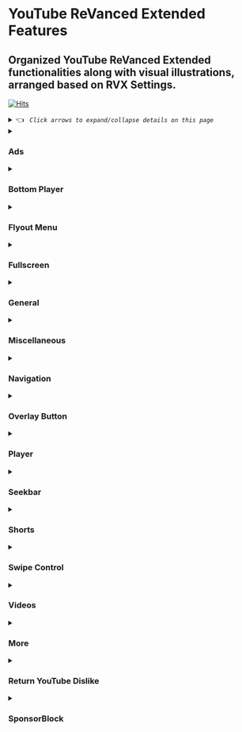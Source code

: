 # YouTube ReVanced Extended Features


## Organized YouTube ReVanced Extended functionalities along with visual illustrations, arranged based on RVX Settings.

[![Hits](https://hits.sh/github.com/kazimmt/rvx-features/hits.svg)](https://hits.sh/github.com/kazimmt/rvx-features/hits/)

<details><summary> 👈 <code><i> Click arrows to expand/collapse details on this page </i></code></summary></details>

<details>
<summary>

### Ads</summary>
<img src="/assets/youtube/header/ads.jpg" >
  
**Hide general ads**
>Removes general ads.
<img src="/assets/youtube/ads/hide-general-ads.jpg" >

**Hide image shelf**
>Hides image shelves from YouTube Feed
<img src="/assets/youtube/ads/hide-image-shelf.jpg" >

**Hide merchandise shelf**
>Hides merchandise ads from feed.
<img src="/assets/youtube/ads/hide-merchandise-shelf.jpg" >

**Hide paid promotion banner**
>Hides paid promotion banner from video
<img src="/assets/youtube/ads/hide-paid-promotion-banner.jpg" >

**Hide self sponsored cards**
>Hides self sponsored cards under video info.
<img src="/assets/youtube/ads/hide-self-sponsored-card.jpg" >

**View product Banner**
>Hides View products Banner from Video Player
<img src="/assets/youtube/ads/hide-view-products-banner.jpg" >

**Web search result**
>Hides web search results from search feed.
<img src="/assets/youtube/ads/hide-web-search-result.jpg" >

**Hide video ads**
>Removes ads in the video player.
<img src="/assets/youtube/ads/hide-video-ads.jpg" >

**Hide get premium**
>Hides the YouTube Premium promotion banner between the player and video description.
<img src="/assets/youtube/ads/hide-get-premium.jpg" >
</details>

<details>
<summary>

### Bottom Player</summary>
<img src="/assets/youtube/header/bottom-player.jpg" >

**Button container**

**Hide button container**
>Adds the options to hide action buttons under a video.
<img src="/assets/youtube/bottom-player/hide-button-container.jpg" >

**Comments**

**Hide channel guidelines**
>Hide community guidelines from comments.
<img src="/assets/youtube/bottom-player/hide-channel-guidelines.jpg" >

**Hide comments section**
>Adds options to hide comment component under a video.
<img src="/assets/youtube/bottom-player/hide-comment-section.jpg" >

**Hide thanks button**
>Hides super thanks button from comments.
<img src="/assets/youtube/bottom-player/hide-thanks-button.jpg" >

**Hide preview comment**
>Hides preview from comments
<img src="/assets/youtube/bottom-player/hide-preview-comment.jpg" >
</details>

<details>
<summary>

### Flyout Menu</summary>
<img src="/assets/youtube/header/flyout-menu.jpg" >

**Feed flyout panel**

**Hide feed flyout menu**
>Hides components from feed flyout menu.
<img src="/assets/youtube/flyout-menu/hide-feed-flyout-menu.jpg" >

**Player flyout panel**

**Enable old quality layout**
>Enables the original quality flyout menu.
<img src="/assets/youtube/flyout-menu/enable-old-quality-layout.jpg" >

**Hide flyout panel**
>Adds options to hide player settings flyout panel.
<img src="/assets/youtube/flyout-menu/hide-flyout-panel.jpg" >
</details>

<details>
<summary>

### Fullscreen</summary>
<img src="/assets/youtube/header/fullscreen.jpg" >

**Hide autoplay preview**
>Hides the autoplay preview container in the fullscreen.
<img src="/assets/youtube/fullscreen/hide-autoplay-preview.jpg" >

**Hide endscreen overlay**
>Hides endscreen overlay when swiping up while in fullscreen and at the end of videos.
<img src="/assets/youtube/fullscreen/hide-endscreen-overlay.jpg" >

**Hide fullscreen panels**
>Hides video description and comments panel in fullscreen view.
<img src="/assets/youtube/fullscreen/hide-fullscreen-panels.jpg" >

**Quick actions**

**Hide quick actions container**
>Adds the options to hide quick actions components in the fullscreen.
<img src="/assets/youtube/fullscreen/hide-quick-actions-container.jpg" >
```
You can also hide them separately.
```

**Experimental Flags**

**Enable compact controls overlay**
>Compact all control overlay in fullscressn.
<img src="/assets/youtube/fullscreen/enable-compact-controls-overlay.jpg"
</details>

<details>
<summary>

### General</summary>
<img src="/assets/youtube/header/general.jpg" >

**Disable forced auto captions**
>Disable forced captions from being automatically enabled.
<img src="/assets/youtube/general/disable-forced-auto-caption.jpg" >

**Enable tablet mini player**
>Enables the tablet mini player layout.
<img src="/assets/youtube/general/enable-tablet-mini-player.jpg" >

**Enable wide search bar**
>Replaces the search icon with a wide search bar. This will hide the YouTube logo when active.
<img src="/assets/youtube/general/enable-wide-search-bar.jpg" >

**Hide account menu**
>Hide account menu elements.
<img src="/assets/youtube/general/hide-account-menu-elements.jpg" >

**Hide auto player popup panels**
>Hide automatic popup panels (playlist or live chat) on video player.
<img src="/assets/youtube/general/hide-auto-player-popup.jpg" >

**Hide category bar**
>Hide the category bar at the top of the feed, at the top of related videos & from search result.
<img src="/assets/youtube/general/hide-category-bar.jpg" >

**Hide channel avatar section**
>Hides the channel avatar section of the subscription feed.
<img src="/assets/youtube/general/hide-channel-avatar-section.jpg" >

**Hide crowdfunding box**
>Hides the crowdfunding box between the player and video description.
<img src="/assets/youtube/general/hide-crowdfunding-box.jpg" >

**Hide email address**
>Hides the email address(handle) in the account switcher.
<img src="/assets/youtube/general/hide-email-address.jpg" >

**Hide floating microphone**
>Hide floating microphone button from search page.
<img src="/assets/youtube/general/hide-floating-microphone.jpg" >

**Hide load more button**
>Hides load more ˅ / show more ˅ button on search feed.
<img src="/assets/youtube/general/hide-load-more-button.jpg" >

**Hide mix playlists**
>Removes mix playlists from home feed and video player.
<img src="/assets/youtube/general/hide-mix-playlist.jpg" >

**Hide snackbar**
>Hides the snackbar action popup.
<img src="/assets/youtube/general/hide-snackbar.jpg" >

**Hide suggestions shelf**
>Hides the Breaking news/top news, continue watching, Explore more channels, Shopping & watch it again shelves.
<img src="/assets/youtube/general/hide-suggestions-shelf.jpg" >

**Hide trending searches**
>Hide trending searches in the search bar.
<img src="/assets/youtube/general/hide-search-terms.jpg" >

**Header switch**
>Add switch to change header. [Regular or Premium]
<img src="/assets/youtube/general/header-switch.jpg" >

**Layout**

**Hide album cards**
>Hides the album cards below the artist description.
<img src="/assets/youtube/general/hide-album-cards.jpg" >

**Hide browse store button**
>Hide browse store button from any channel.

**Hide channel member shelf**
>Hide member shelf from channel.
<img src="/assets/youtube/general/hide-channel-member-shelf.jpg" >

**Hide community post**
>Hides community posts on the homepage tab & also from subscriptions feed.
<img src="/assets/youtube/general/hide-community-post.jpg" >

**Hide expandable chip under video**
>Hides expandable chip under video
<img src="/assets/youtube/general/hide-expandable-chip.jpg" >

**Hide feed surveys**
>Hides survey on the homepage and subscription feed
<img src="/assets/youtube/general/hide-feed-survey.jpg" >

**Hide gray description**
>Hides 'People also watched this video' under a video
<img src="/assets/youtube/general/hide-gray-description.jpg" >

**Hide gray seperator**
>Hides annoying gray lines between Video & Community Post
<img src="/assets/youtube/general/hide-gray-seperator.jpg" >

**Hide info panels**
>Hides important information panels from feed/search
<img src="/assets/youtube/general/hide-info-panels.jpg" >

**Hide join Button**
>Hides join button in channelbar.
<img src="/assets/youtube/general/hide-join-button.jpg" >

**Hide latest posts**
>Hides latest posts panels from feed
<img src="/assets/youtube/general/hide-latest-post.jpg" >

**Hide medical panels**
>Hides medical panels from feed/search
<img src="/assets/youtube/general/hide-medical-panels.jpg" >

**Hide movies shelf**
>Hides movies shelf from search
<img src="/assets/youtube/general/hide-movies-shelf.jpg" >

**Hide official header**
>Hides official header from any search result
<img src="/assets/youtube/general/hide-official-header.jpg" >

**Hide Ticket shelf**
>Hides ticket shelf of any upcoming events from search & related videos.
<img src="/assets/youtube/general/hide-ticket-shelf.jpg" >

**Hide timed reaction**
>Hides Timed Reaction from video comments/live chat
<img src="/assets/youtube/general/hide-timed-reaction.jpg" >

**Description**

**Hide Chapters**
>Hides chapters from video description
<img src="/assets/youtube/general/hide-chapters.jpg" >

**Hide music section**
>Hides music section from video description
<img src="/assets/youtube/general/hide-music-section.jpg" >

**Hide place section**
>Hides place section from video description
<img src="/assets/youtube/general/hide-place-section.jpg" >

**Hide transcript section**
>Hides transcript section from video description
<img src="/assets/youtube/general/hide-transcript.jpg" >
</details>

<details>
<summary>

### Miscellaneous</summary>
<img src="/assets/youtube/header/miscellaneous.jpg" >

**Bypass ambient mode restrictions**
>Bypass ambient mode restrictions in battery saver mode.
<img src="/assets/youtube/miscellaneous/bypass-ambient-mode-restriction.jpg" >

**Enable external browser**
>Open URL outside the app in an external browser.
<img src="/assets/youtube/miscellaneous/enable-external-browser.jpg" >

**Enable new splash screen**
>Enabled the new splash screen (android 12+) tested by google.
<img src="/assets/youtube/miscellaneous/enable-new-splash-screen.jpg" >

**Enable open links directly**
>Skips over redirection URLs to external links.
<img src="/assets/youtube/miscellaneous/enable-open-links-directly.jpg" >

**Double back timeout**
>Set the number of seconds the double press back to exit.
<img src="/assets/youtube/miscellaneous/double-back-timeout.jpg" >

**Open default app settings**
>It allows you to set YouTube ReVanced Extended as default to open YouTube Links from anywhere.
<img src="/assets/youtube/miscellaneous/open-default-app-settings.jpg" >

**Open microG**
>Settings to Access MicroG Settings from YT directly.
<img src="/assets/youtube/miscellaneous/open-microg.jpg" >

***Experimental Flags***

**Disable quic Protocol**
>Disable CronetEngine's QUIC protocol. Read More: https://t.me/ReVancedBuildMMT/56259

**Enable force opus codec**
>Apply Opus codec instead of mp4a audio codec.
<img src="/assets/youtube/miscellaneous/enable-force-opus-codec.jpg" >

**Enable phone layout**
>Tricks the Tablet dpi to use some phone layout. (Community posts & Hide mix playlist will be availabe on tablet)
<img src="/assets/youtube/miscellaneous/enable-phone-layout.jpg" >

**Enable tablet layout**
>Tricks your phone dpi to change some layouts to Tablet layout (Community posts will not be available)
<img src="/assets/youtube/miscellaneous/enable-tablet-layout.jpg" >

**Enable VP9 codec**
>Forces the VP9 codec for videos. same vp9 codec setting that existed in Vanced. If your device is old enough or if your device's hardware specification isn't good enough. This option may work for you.
!<img src="/assets/youtube/miscellaneous/enable-vp9-codec.jpg" >

**Import / export setting**
>Options to Export Import ReVanced Extended Settings.
<img src="/assets/youtube/miscellaneous/import-export-settings.jpg" >

**Spoof app version**
>Spoof YouTube version to any old version to access some old features.
<img src="/assets/youtube/miscellaneous/spoof-app-version.jpg" >

```
Using Edit spoof app version, you can manually type any app version
```

**Spoof players parameter**
>Spoofs player parameters to prevent playback issues. You can also change Spoof player parameter type inside same settings. There are two types of Parameter. 1. **Player parameters of shorts**, 2. **Player parameters of incognito mode**. Try another if one doesn't work for you.
<img src="/assets/youtube/miscellaneous/spoof-player-parameter.jpg" >

```
Don't forget to read side effects
```
</details>

<details>
<summary>

### Navigation</summary>
<img src="/assets/youtube/header/navigation.jpg" >

***Change homepage***

**Change homepage to subscriptions**
>Changes homepage to subscription feed. [When you start the app, the main feed becomes the subscription feed instead of the home feed]
<img src="/assets/youtube/navigation/change-homepage-to-subscription.jpg" >

**Enable tablet navigation Bar**
>Enables the tablet navigation bar.
<img src="/assets/youtube/navigation/enable-tablet-navigation-bar.jpg" >

***Hide navigation buttons***

**Hide create button**
>Hides create button from navigation.
<img src="/assets/youtube/navigation/hide-create-button.jpg" >

**Hide home button**
>Hides create button from navigation.
<img src="/assets/youtube/navigation/hide-home-button.jpg" >

**Hide library button**
>Hides library button from navigation.
<img src="/assets/youtube/navigation/hide-library-button.jpg" >

**Hide navigation label**
>Hides navigation button's label
<img src="/assets/youtube/navigation/hide-navigation-label.jpg" >

**Hide shorts button**
>Hides shorts button from navigation.
<img src="/assets/youtube/navigation/hide-shorts-button.jpg" >

**Hide subscriptions button**
>Hides subscriptions button from navigation.
<img src="/assets/youtube/navigation/hide-subscriptions-button.jpg" >

**Open library on app startup**
>When you start the app, the main page becomes the library instead of the home feed
<img src="/assets/youtube/navigation/open-library-on-app-startup.jpg" >

**Switch create with notification button**
>Switching the create button and notification button.
<img src="/assets/youtube/navigation/switch-create-with-notification.jpg" >
</details>

<details>
<summary>

### Overlay Button</summary>
<img src="/assets/youtube/header/overlay-button.jpg" >

**Always autorepeat button**
>Shows always autorepeat button on player. You can autorepeat any video by pressing this button.
<img src="/assets/youtube/overlay-button/always-autorepeat-button.jpg" >

**Copy video URL button**
>Shows copy video url button on player. You can copy video link directly by pressing this button.
<img src="/assets/youtube/overlay-button/copy-video-url-button.jpg" >

**Copy timestamp URL button**
>Shows copy timestamp url button on player. You can copy video link with current timestamp directly by pressing this button.
<img src="/assets/youtube/overlay-button/copy-timestamp-url-button.jpg" >

**External download button**
>Shows external button on player which allows you to download video locally.
<img src="/assets/youtube/overlay-button/external-download-button.jpg" >

**Speed dialog button**
>Shows speed dialog button on player. You can change/reset video speed using this button.
<img src="/assets/youtube/overlay-button/speed-dialog-button.jpg" >

**External downloader settings**
>Configure external download button with your favourite downloader app.
<img src="/assets/youtube/overlay-button/external-download-configure.jpg" >
To learn how to config, visit this: https://telegra.ph/Set-downloader-to-RVXRV-01-09
<details>
<summary>

***Experimental Flags***</summary>

**Hook download button**
>Hook native download button as external download button. Then native download button also work as a external downloader button.
<img src="/assets/youtube/overlay-button/hook-download-button.jpg" >
</details>
</details>

<details>
<summary>

### Player</summary>
<img src="/assets/youtube/header/player.jpg" >

**Hide audio track button**
>Hide the audio track button shown in the video player.

![](assets/youtube/player/Hide-audio-track-button.jpg)

**Hide autoplay button**
>Hides the captions button in the video player.

![](assets/youtube/player/Hide-autoplay-button.jpg)

**Hide captions button**
>Hides the captions button in the video player.

![](assets/youtube/player/Hide-captions-button.jpg)

**Hide cast button**
>Hides the cast button in the video player.

![](assets/youtube/player/Hide-cast-button.jpg)

**Hide channel watermark**
>Hides the channel watermark in the video player.

![](assets/youtube/player/Hide-channel-watermark.jpg)

**Hide collapse button**
>Hides the collapse button in the video player.

![](assets/youtube/player/Hide-collapse-button.jpg)

**Hide endscreen cards**
>Hides the suggested video cards at the end of a video.

![](assets/youtube/player/Hide-endscreen-cards.jpg)

**Hide info cards**
>Hides info-cards in videos.

![](assets/youtube/player/Hide-info-cards.jpg)

**Hide live chat button**
>Hides the live chat button in the video player (for old layout).

![](assets/youtube/player/Hide-live-chat-button.jpg)

**Hide player button background**
>Hides dark filter layer from player button.

![](assets/youtube/player/Hide-player-button-background.jpg)

**Hide player overlay filter**
>Removes the dark filter layer from player when you tap on it.

![](assets/youtube/player/Hide-player-overlay-filter.jpg)

**Hide previous & next button**
>Hides the previous and next button in the player controller.

![](assets/youtube/player/Hide-previous-and-next-button.jpg)

**Hide seek message**
>Hides the 'Slide left or right to seek' message container.

![](assets/youtube/player/Hide-seek-message.jpg)

**Hide speed overlay**
>Hides speed overlay in player.

![](assets/youtube/player/Hide-speed-overlay.jpg)

**Hide suggested actions**
>Hide the suggested actions bar inside the player.

![](assets/youtube/player/Hide-suggested-actions.jpg)

**Hide youtube music button**
>Hides the YouTube Music button in the video player.

![](assets/youtube/player/Hide-youtube-music-button.jpg)

***Experimental Flags***

**Hide film strip overlay**
>Hide flimstrip overlay on swipe controls.

![](assets/youtube/player/Hide-filmstrip-overlay.jpg)

***Haptic feedback***

**Disable haptic feedback in various situation**
>Disables haptic feed from below functionalities.

![](assets/youtube/player/Disable-haptic-feedback.jpg)
</details>

<details>
<summary>

### Seekbar</summary>
<img src="/assets/youtube/header/seekbar.jpg" >

**Enable custom seekbar color**
>Adds an option to change dark mode gray seekbar color to any color.

![](assets/youtube/seekbar/Enable-custom-seekbar-color.jpg)

>You can set any color with hex color code.

**Enable new thumbnail preview**
>Enables a new type of thumbnail preview.

![](assets/youtube/seekbar/Enable-new-thumbnail-preview.jpg)

**Enable seekbar tapping**
>Enables tap-to-seek on the seekbar of the video player.

![](assets/youtube/seekbar/Enable-seekbar-tapping.jpg)

**Enable time stamp speed**
>Adds the current video speed in brackets next to the current time.

![](assets/youtube/seekbar/Enable-timestamp-speed.jpg)

**Hide seekbar in video player**
>Hides the seekbar in video player.

![](assets/youtube/seekbar/Hide-seekbar-in-video-player.jpg)

**Hide seekbar in video thumbnails**
>Hides the seekbar in video thumbnails.

![](assets/youtube/seekbar/Hide-seekbar-in-video-thumbnails.jpg)

**Hide time stamp**
>Hides timestamp in video player.

![](assets/youtube/seekbar/Hide-time-stamp.jpg)
</details>

<details>
<summary>

### Shorts</summary>
<img src="/assets/youtube/header/shorts.jpg" >

**Hide shorts shelf**
>Hides shorts shelf from Feed.

![](assets/youtube/shorts/Hide-shorts-shelf.jpg)

***Shorts player***

**Disable shorts player at app startup**
>Disables playing YouTube Shorts when launching YouTube.

https://github.com/kazimmt/RVX-Features/assets/82371061/9e0dcdfd-fe78-44c5-bc23-8a1b22011413

**Hide comments button**
>Hides comments button from shorts.

![](assets/youtube/shorts/Hide-comments-button.jpg)

**Hide dislike button**
>Hides dislike button in shorts

![](assets/youtube/shorts/Hide-dislike-button.jpg)

**Hide info panels**
>Hides important info panel in shorts. 

![](assets/youtube/shorts/Hide-info-panels.jpg)

**Hide join button**
>Hides join button in shorts.

![](assets/youtube/shorts/Hide-join-button.jpg)

**Hide like button**
>Hides like button in shorts.

![](assets/youtube/shorts/Hide-like-button.jpg)

**Hide paid promotion banner**
>Hides paid promotion banner in shorts.

![](assets/youtube/shorts/Hide-paid-promotion-banner.jpg)

**Hide remix button**
>Hides remix button in shorts

![](assets/youtube/shorts/Hide-remix-button.jpg)

**Hide share button**
>Hides share button in shorts.

![](assets/youtube/shorts/Hide-share-button.jpg)

**Hide subscrioptions button**
>Hides subscription button in shorts.

![](assets/youtube/shorts/Hide-subscription-button.jpg)

**Hide thanks button**
>Hide thanks button in shorts comments.

![](assets/youtube/shorts/Hide-thanks-button.jpg)

***Experimental Flags***

**Hide navigation bar**
>Hides navigation bar when playing shorts.

![](assets/youtube/shorts/Hide-navigation-bar.jpg)

**Hide toolbar**
>Hides toolbar from shorts.

![](assets/youtube/shorts/Hide-toolbar.jpg)
</details>

<details>
<summary>

### Swipe Control</summary>
<img src="/assets/youtube/header/swipe-control.jpg" >

**Enable auto-brightness by swiping**
>Makes the brightness of HDR videos follow the system default by swiping the player.

![](assets/youtube/swipe-control/Enable-auto-brightness-by-swiping.jpg)

**Enable brightness gesture**
>Enable brightness swipe control.

![](assets/youtube/swipe-control/Enable-brightness-gesture.jpg)

**Enable volume gesture**
>Enables volume swipe control.

![](assets/youtube/swipe-control/Enable-volume-gesture.jpg)

**Enable press-to-swipe gesture**
>Enables long press to swipe control instead of normal swipe.

**Enable press-to-swipe haptic feedback**
>Feels haptic feedback when try to use press-to-swipe gesture.

**Swipe background visibility**
>Can set the visibility of swipe overlay background.

**Swipe magnitude threshold**
>Can set the amount of threshold for swipe to occur.

**Swipe overlay text size**
>Can set the text size for swipe overlay. 

**Swipe overlay timeout**
>Can set the time (in millisecond) the overlay is visible.

***Experimental Flags***

**Disable auto HDR brightness**
>Disable the brightness to set HDR automatically.

**Enable save and restore brightness**
>Saves & restores the brightness when exiting or entering fullscreen.
</details>

<details>
<summary>

### Videos</summary>
<img src="/assets/youtube/header/videos.jpg" >

**Default video quality**
>Adds ability to set default video quality.

![](assets/youtube/video/Default-Video-Quality.jpg)

**Default playback speed**
>Adds ability to set default playback speed.

![](assets/youtube/video/Default-playback-speed.jpg)

**Disable HDR video**
>Disables HDR video experience.

![](assets/youtube/video/Disable-HDR-Video.jpg)

**Disable playback speed in live stream**
>Disables playback speed function in live stream.

**Enable custom playback speed**
>Adds more playback speed options.

![](assets/youtube/video/Enable-custom-playback-speed.jpg)

```
With edit custom playback speeds settings, you can manually type custom video speed you want
```

**Enable save video quality**
>Whenever you change the video quality while watching video, it remembers the new video quality.

![](assets/youtube/video/Enable-save-video-quality.jpg)

**Enable save video speed**
>Whenever you change the video speed while watching video, it remembers the new video speed.

![](assets/youtube/video/Enable-save-playback-speed.jpg)
</details>

<details>
<summary>

### More</summary>
<img src="/assets/youtube/header/more.jpg" >

**Add splash animation**
>Adds splash animation, which was removed in YT v18.19.36+. This patch cannot be used with custom-branding-icon patch.
>Animation only works in Android 12+ devices.

**Custom branding icon mmt**
>Changes the YouTube launcher icon to MMT.

**Custom branding youtube name**
>Rename the YouTube app to the name specified in options.json.

**Custom package name**
>Specifies the package name for YouTube and YT Music in the MicroG build.

**Enable debug logging**
>Adds debugging options.

**Enable minimized playback**
>Enables minimized and background playback.

![](assets/youtube/more/Enable-minimized-playback.jpg)

**Force hide player button background**
>Force removes the background from the video player buttons.

![](assets/youtube/more/Force-hide-player-button-background.jpg)

**Hide pip notification**
>Disable pip notification when you first launch pip mode.

![](assets/youtube/more/Hide-pip-notification.jpg)

**Hide tooltip content**
>Hides the tooltip box that appears on first install.

![](assets/youtube/more/Hide-tooltip-content.jpg)

**Language switch**
>Add in-app language switch toggle.

![](assets/youtube/more/Language-switch.jpg)

**MaterialYou**
>Applies the MaterialYou theme for Android 12+ to YouTube.

![](assets/youtube/more/MaterialYou.jpg)

**Settings**
>Applies mandatory patches to implement ReVanced settings into the application.

![](assets/youtube/more/settings.jpg)

**Theme**
>Change the app's theme to the values specified in options.json. [by default: Black]

![](assets/youtube/more/Theme.jpg)

**Translations**
>Add Crowdin translations for YouTube ReVanced Extended settings.

![](assets/youtube/more/Translations.jpg)

```
Settings for some of these features are not available in ReVanced Extended Settings Page
```
</details>

<details>
<summary>

### Return YouTube Dislike</summary>
<img src="/assets/youtube/header/return-youtube-dislike.jpg" >

**Enable Return YouTube Dislike**
>Shows the dislike count of videos using the Return YouTube Dislike API.

![](assets/youtube/return-youtube-dislike/Enable-Return-YouTube-Dislike.jpg)

**Show dislikes on Shorts**
>Return YouTube Dislike now support Shorts videos. It also shows the dislike count of shorts video using the RYD API.

![](assets/youtube/return-youtube-dislike/Show-dislikes-on-Shorts.jpg)

**Dislikes as percentage**
>It counts dislikes as a percentage of the number.

![](assets/youtube/return-youtube-dislike/Dislikes-as-percentage.jpg)

**Compact like button**
>Like button styled for minimum width.

![](assets/youtube/return-youtube-dislike/Compact-like-button.jpg)
</details>

<details>
<summary>

### SponsorBlock</summary>
<img src="/assets/youtube/header/sponsorblock.jpg" >

**Enable SponsorBlock**
>Integrates SponsorBlock which allows skipping undesired video segments, such as sponsored content.

![](assets/youtube/Sponsorblock/Enable-Sponsorblock.jpg)

***Appearance***

**Show voting button**

**Use compact skip button**
>Shows **Skip** button instead of **Skip segment** button.

**Automatically hide skip button**
>Will not show a skip button when skipping a segment.

**Show a toast when skipping automatically**
>You can choose SponsorBlock segment show a toast or not.

**Show video length without segment**

**Change segment behaviour**
>You can change behavior of different segments.
>for example: Skip automatically, Skip automatically once, Show a skip button, Show a in seek bar, Disable
>or you can change the segment color of your choice.

***Creating new segment***
>If you find a video with any of SponsorBlock's segment category, you can add a new segment.

**Show create new segment button**

**Adjust new segment step**

<i>You Can visit SponsorBlock website for detail info</i>
</details>

